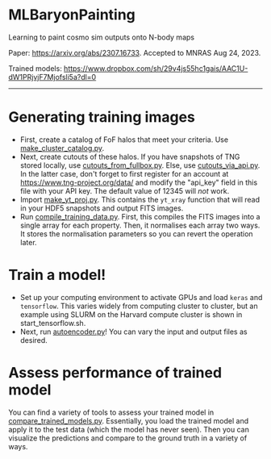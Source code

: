 # MLBaryonPainting
Learning to paint cosmo sim outputs onto N-body maps

Paper: https://arxiv.org/abs/2307.16733. Accepted to MNRAS Aug 24, 2023.

Trained models: https://www.dropbox.com/sh/29v4js55hc1gais/AAC1U-dW1PRjvjF7Mjofsli5a?dl=0 

----
# Generating training images

- First, create a catalog of FoF halos that meet your criteria. Use [make_cluster_catalog.py](make_cluster_catalogs.py).
- Next, create cutouts of these halos. If you have snapshots of TNG stored locally, use [cutouts_from_fullbox.py](cutouts_from_fullbox.py). Else, use [cutouts_via_api.py](cutouts_via_api.py). In the latter case, don't forget to first register for an account at https://www.tng-project.org/data/ and modify the "api_key" field in this file with your API key. The default value of 12345 will *not* work.
- Import [make_yt_proj.py](make_yt_proj.py). This contains the `yt_xray` function that will read in your HDF5 snapshots and output FITS images.
- Run [compile_training_data.py](compile_training_data.py). First, this compiles the FITS images into a single array for each property. Then, it normalises each array two ways. It stores the normalisation parameters so you can revert the operation later.

# Train a model!
- Set up your computing environment to activate GPUs and load `keras` and `tensorflow`. This varies widely from computing cluster to cluster, but an example using SLURM on the Harvard compute cluster is shown in start_tensorflow.sh.
- Next, run [autoencoder.py](autoencoder.py)! You can vary the input and output files as desired.

# Assess performance of trained model
You can find a variety of tools to assess your trained model in [compare_trained_models.py](compare_trained_models.py). Essentially, you load the trained model and apply it to the test data (which the model has never seen). Then you can visualize the predictions and compare to the ground truth in a variety of ways. 
